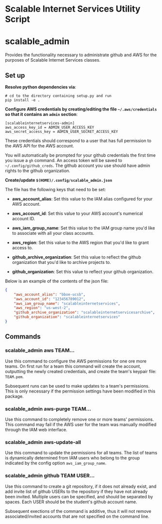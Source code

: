 # Scalable Internet Services Utility Script

# scalable_admin

Provides the functionality necessary to administrate github and AWS for the
purposes of Scalable Internet Services classes.


## Set up

__Resolve python dependencies via__:

    # cd to the directory containing setup.py and run
    pip install -e .

__Configure AWS credentials by creating/editing the file `~/.aws/credentials`
so that it contains an `admin` section__:

    [scalableinternetservices-admin]
    aws_access_key_id = ADMIN_USER_ACCESS_KEY
    aws_secret_access_key = ADMIN_USER_SECRET_ACCESS_KEY

These credentials should correspond to a user that has full permission to the
AWS API for the AWS account.

You will automatically be prompted for your github credentials the first time
you issue a `gh` command. An access token will be saved to
`~/.config/github_creds`. The github account you use should have admin rights
to the github organization.

__Create/update `$(HOME)/.config/scalable_admin.json`__

The file has the following keys that need to be set:

* __aws_account_alias__: Set this value to the IAM alias configured for your
  AWS account.

* __aws_account_id__: Set this value to your AWS account's numerical account ID.

* __aws_iam_group_name__: Set this value to the IAM group name you'd like to
  associate with all your class accounts.

* __aws_region__: Set this value to the AWS region that you'd like to grant
  access to.

* __github_archive_organization__: Set this value to reflect the github
  organization that you'd like to archive projects to.

* __github_organization__: Set this value to reflect your github organization.

Below is an example of the contents of the json file:

```json
{
    "aws_account_alias": "bboe-ucsb",
    "aws_account_id": "123456789012",
    "aws_iam_group_name": "scalableinternetservices",
    "aws_region": "us-west-2",
    "github_archive_organization": "scalableinternetservicesarchive",
    "github_organization": "scalableinternetservices"
}
```

## Commands

### scalable_admin aws TEAM...

Use this command to configure the AWS permissions for one ore more
teams. On first run for a team this command will create the account, outputting
the newly created credentials, and create the team's keypair file: `TEAM.pem`.

Subsequent runs can be used to make updates to a team's permissions. This is
only necessary if the permission settings have been modified in this package.

### scalable_admin aws-purge TEAM...

Use this command to completely remove one or more teams' permissions. This
command may fail if the AWS user for the team was manually modified through the
IAM web interface.

### scalable_admin aws-update-all

Use this command to update the permissions for all teams. The list of teams is
dynamically determined from IAM users who belong to the group indicated by the
config option `aws_iam_group_name`.

### scalable_admin github TEAM USER...

Use this command to create a git repository, if it does not already exist, and
add invite list of github USERs to the repository if they have not already been
invited. Multiple users can be specified, and should be separated by
spaces. Each USER should be the student's github account name.

Subsequent exections of the command is additive, thus it will not remove
associated/invited accounts that are not specified on the command line.
